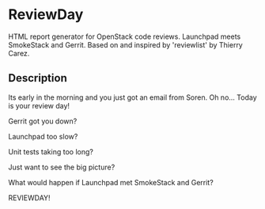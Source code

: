 # ReviewDay

HTML report generator for OpenStack code reviews. Launchpad meets SmokeStack and Gerrit. Based on and inspired by 'reviewlist' by Thierry Carez.

## Description

Its early in the morning and you just got an email from Soren. Oh no... Today is your review day!

Gerrit got you down?

Launchpad too slow?

Unit tests taking too long?

Just want to see the big picture?

What would happen if Launchpad met SmokeStack and Gerrit?

REVIEWDAY!
